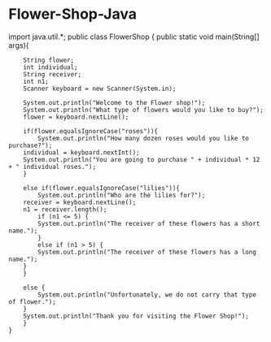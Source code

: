 # Flower-Shop-Java

import java.util.*;
public class FlowerShop {
	public static void main(String[] args){
		
		String flower;
		int individual;
		String receiver;
		int n1;
		Scanner keyboard = new Scanner(System.in);
		
		System.out.println("Welcome to the Flower shop!");
		System.out.println("What type of flowers would you like to buy?");
		flower = keyboard.nextLine();
		
		if(flower.equalsIgnoreCase("roses")){
			System.out.println("How many dozen roses would you like to purchase?");
		individual = keyboard.nextInt();
		System.out.println("You are going to purchase " + individual * 12 + " individual roses.");
		}
		
		else if(flower.equalsIgnoreCase("lilies")){
			System.out.println("Who are the lilies for?");
		receiver = keyboard.nextLine();
		n1 = receiver.length();
			if (n1 <= 5) {
			System.out.println("The receiver of these flowers has a short name.");
			}
			else if (n1 > 5) {
			System.out.println("The receiver of these flowers has a long name.");
		}
		}
			
		else {
			System.out.println("Unfortunately, we do not carry that type of flower.");
		}
		System.out.println("Thank you for visiting the Flower Shop!");
		}
	}

